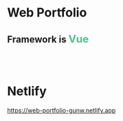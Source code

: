 # Web Portfolio

## Framework is <span style="color:#4FC08D; font-size:24px;">Vue</span>

<br/>
<br/>

# Netlify

<a href="https://web-portfolio-gunw.netlify.app)" style="text-decoration:none;">https://web-portfolio-gunw.netlify.app</a>

